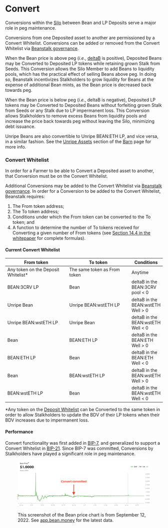 # Convert

Conversions within the [Silo](../farm/silo/) between Bean and LP Deposits serve a major role in peg maintenance.

Conversions from one Deposited asset to another are permissioned by a Convert Whitelist. Conversions can be added or removed from the Convert Whitelist via [Beanstalk governance](broken-reference/).

When the Bean price is above peg (_i.e._, [deltaB](../protocol/glossary.md#deltab) is positive), Deposited Beans may be Converted to Deposited LP tokens while retaining grown Stalk from Seeds. This Conversion allows the Silo Member to add Beans to liquidity pools, which has the practical effect of selling Beans above peg. In doing so, Beanstalk incentivizes Stalkholders to grow liquidity for Beans at the expense of additional Bean mints, as the Bean price is decreased back towards peg.

When the Bean price is below peg (_i.e._, deltaB is negative), Deposited LP tokens may be Converted to Deposited Beans without forfeiting grown Stalk from Seeds or any Stalk due to LP impermanent loss. This Conversion allows Stalkholders to remove excess Beans from liquidity pools and increase the price back towards peg without leaving the Silo, minimizing debt issuance.

Unripe Beans are also convertible to Unripe BEAN:ETH LP, and vice versa, in a similar fashion. See the [Unripe Assets](../farm/barn.md#unripe-assets) section of the [Barn](../farm/barn.md) page for more info.

### Convert Whitelist

In order for a Farmer to be able to Convert a Deposited asset to another, that Conversion must be on the Convert Whitelist.

Additional Conversions may be added to the Convert Whitelist via [Beanstalk governance](../governance/beanstalk/). In order for a Conversion to be added to the Convert Whitelist, Beanstalk requires:

1. The From token address;
2. The To token address;
3. Conditions under which the From token can be converted to the To token; and
4. A function to determine the number of To tokens received for Converting a given number of From tokens (see [Section 14.4 in the whitepaper](https://bean.money/beanstalk.pdf#subsection.14.4) for complete formulas).

#### Current Convert Whitelist

<table><thead><tr><th width="217.33333333333331">From token</th><th width="219">To token</th><th>Conditions</th></tr></thead><tbody><tr><td>Any token on the Deposit Whitelist*</td><td>The same token as From token</td><td>Anytime</td></tr><tr><td>BEAN:3CRV LP</td><td>Bean</td><td>deltaB in the BEAN:3CRV pool &#x3C; 0</td></tr><tr><td>Unripe Bean</td><td>Unripe BEAN:wstETH LP</td><td>deltaB in the BEAN:wstETH Well > 0</td></tr><tr><td>Unripe BEAN:wstETH LP</td><td>Unripe Bean</td><td>deltaB in the BEAN:wstETH Well &#x3C; 0</td></tr><tr><td>Bean</td><td>BEAN:ETH LP</td><td>deltaB in the BEAN:ETH Well > 0</td></tr><tr><td>BEAN:ETH LP</td><td>Bean</td><td>deltaB in the BEAN:ETH Well &#x3C; 0</td></tr><tr><td>Bean</td><td>BEAN:wstETH LP</td><td>deltaB in the BEAN:wstETH Well > 0</td></tr><tr><td>BEAN:wstETH LP</td><td>Bean</td><td>deltaB in the BEAN:wstETH Well &#x3C; 0</td></tr></tbody></table>

\*Any token on the [Deposit Whitelist](../farm/silo/#deposit-whitelist) can be Converted to the same token in order to allow Stalkholders to update the BDV of their LP tokens when their BDV increases due to impermanent loss.

#### Performance

Convert functionality was first added in [BIP-7](https://github.com/BeanstalkFarms/Beanstalk-Governance-Proposals/blob/master/bip/bip-07-convert.md), and generalized to support a Convert Whitelist in [BIP-21](https://github.com/BeanstalkFarms/Beanstalk-Governance-Proposals/blob/master/bip/bip-21-replant.md). Since BIP-7 was committed, Conversions by Stalkholders have played a significant role in peg maintenance.

<figure><img src="../.gitbook/assets/convert.png" alt=""><figcaption><p>This screenshot of the Bean price chart is from September 12, 2022. See <a href="https://app.bean.money/#/analytics">app.bean.money</a> for the latest data.</p></figcaption></figure>
